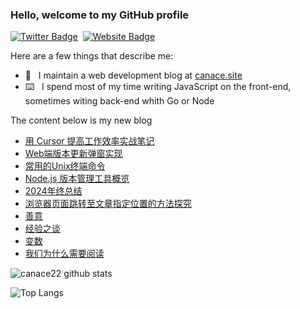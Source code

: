 ### Hello, welcome to my GitHub profile

[![Twitter Badge](https://img.shields.io/badge/-@Canace22-1ca0f1?style=flat-square&labelColor=1ca0f1&logo=twitter&logoColor=white&link=https://twitter.com/CanaceSteve)](https://twitter.com/CanaceSteve)&nbsp;&nbsp;[![Website Badge](https://img.shields.io/badge/-canace.site-0d3b73?style=flat-square&logo=website&logoColor=white&link=https://canace.site/)](https://canace.site/)

Here are a few things that describe me:

- 📝&nbsp;&nbsp; I maintain a web development blog at [canace.site](https://canace.site/)
- ⌨️&nbsp;&nbsp; I spend most of my time writing JavaScript on the front-end, sometimes witing back-end whith Go or Node

The content below is my new blog

<!-- BLOG-POST-LIST:START -->
- [用 Cursor 提高工作效率实战笔记](https://canace.site/%E7%94%A8cursor%E6%8F%90%E9%AB%98%E5%B7%A5%E4%BD%9C%E6%95%88%E7%8E%87%E5%AE%9E%E6%88%98%E7%AC%94%E8%AE%B0/)
- [Web端版本更新弹窗实现](https://canace.site/%E7%BD%91%E9%A1%B5%E7%89%88%E6%9C%AC%E6%9B%B4%E6%96%B0%E5%BC%B9%E7%AA%97%E5%AE%9E%E7%8E%B0/)
- [常用的Unix终端命令](https://canace.site/%E5%B8%B8%E7%94%A8%E7%BB%88%E7%AB%AF%E5%91%BD%E4%BB%A4/)
- [Node.js 版本管理工具概览](https://canace.site/node%E7%89%88%E6%9C%AC%E7%AE%A1%E7%90%86/)
- [2024年终总结](https://canace.site/2024%E5%B9%B4%E7%BB%88%E6%80%BB%E7%BB%93/)
- [浏览器页面跳转至文章指定位置的方法探究](https://canace.site/%E8%B7%B3%E8%BD%AC%E5%88%B0%E6%96%87%E7%AB%A0%E6%8C%87%E5%AE%9A%E4%BD%8D%E7%BD%AE%E7%9A%84%E6%96%B9%E5%BC%8F/)
- [善意](https://canace.site/%E5%96%84%E6%84%8F/)
- [经验之谈](https://canace.site/%E7%BB%8F%E9%AA%8C%E4%B9%8B%E8%B0%88/)
- [变数](https://canace.site/%E5%8F%98%E6%95%B0/)
- [我们为什么需要阅读](https://canace.site/%E6%88%91%E4%BB%AC%E4%B8%BA%E4%BB%80%E4%B9%88%E9%9C%80%E8%A6%81%E9%98%85%E8%AF%BB/)
<!-- BLOG-POST-LIST:END -->

![canace22 github stats](https://github-readme-stats.vercel.app/api?username=canace22&count_private=true&show_icons=true&theme=vue)

![Top Langs](https://github-readme-stats.vercel.app/api/top-langs/?username=canace22&count_private=true&layout=compact)



